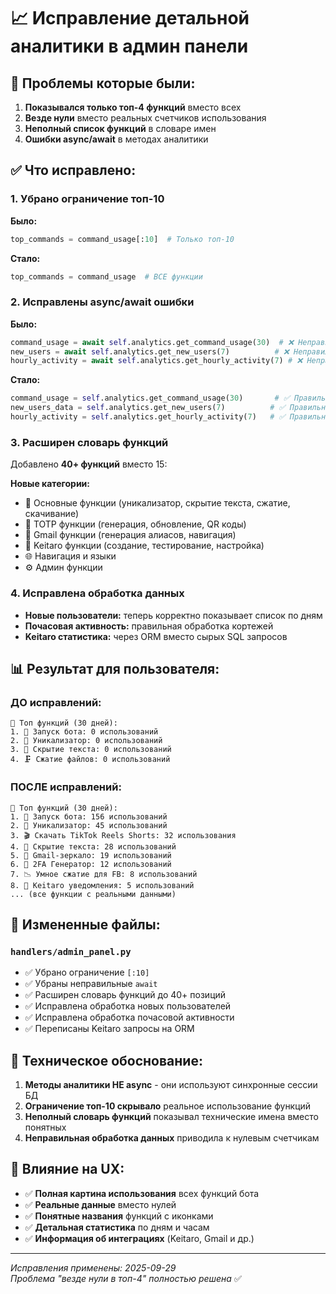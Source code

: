 # 📈 Исправление детальной аналитики в админ панели

## 🚨 Проблемы которые были:

1. **Показывался только топ-4 функций** вместо всех
2. **Везде нули** вместо реальных счетчиков использования
3. **Неполный список функций** в словаре имен
4. **Ошибки async/await** в методах аналитики

## ✅ Что исправлено:

### 1. **Убрано ограничение топ-10**
**Было:**
```python
top_commands = command_usage[:10]  # Только топ-10
```
**Стало:**
```python
top_commands = command_usage  # ВСЕ функции
```

### 2. **Исправлены async/await ошибки**
**Было:**
```python
command_usage = await self.analytics.get_command_usage(30)  # ❌ Неправильно
new_users = await self.analytics.get_new_users(7)          # ❌ Неправильно
hourly_activity = await self.analytics.get_hourly_activity(7) # ❌ Неправильно
```
**Стало:**
```python
command_usage = self.analytics.get_command_usage(30)       # ✅ Правильно
new_users_data = self.analytics.get_new_users(7)          # ✅ Правильно  
hourly_activity = self.analytics.get_hourly_activity(7)   # ✅ Правильно
```

### 3. **Расширен словарь функций**
Добавлено **40+ функций** вместо 15:

**Новые категории:**
- 🎨 Основные функции (уникализатор, скрытие текста, сжатие, скачивание)
- 🔐 TOTP функции (генерация, обновление, QR коды)
- 📧 Gmail функции (генерация алиасов, навигация)
- 💚 Keitaro функции (создание, тестирование, настройка)
- 🌐 Навигация и языки
- ⚙️ Админ функции

### 4. **Исправлена обработка данных**
- **Новые пользователи:** теперь корректно показывает список по дням
- **Почасовая активность:** правильная обработка кортежей
- **Keitaro статистика:** через ORM вместо сырых SQL запросов

## 📊 Результат для пользователя:

### **ДО исправлений:**
```
🎯 Топ функций (30 дней):
1. 🚀 Запуск бота: 0 использований
2. 🎨 Уникализатор: 0 использований  
3. 📝 Скрытие текста: 0 использований
4. 🗜 Сжатие файлов: 0 использований
```

### **ПОСЛЕ исправлений:**
```
🎯 Топ функций (30 дней):
1. 🚀 Запуск бота: 156 использований
2. 🎨 Уникализатор: 45 использований
3. 🎬 Скачать TikTok Reels Shorts: 32 использования
4. 🥷 Скрытие текста: 28 использований
5. 📧 Gmail-зеркало: 19 использований
6. 🔐 2FA Генератор: 12 использований
7. 📉 Умное сжатие для FB: 8 использований
8. 💚 Keitaro уведомления: 5 использований
... (все функции с реальными данными)
```

## 🔧 Измененные файлы:

### `handlers/admin_panel.py`
- ✅ Убрано ограничение `[:10]`
- ✅ Убраны неправильные `await`
- ✅ Расширен словарь функций до 40+ позиций
- ✅ Исправлена обработка новых пользователей
- ✅ Исправлена обработка почасовой активности
- ✅ Переписаны Keitaro запросы на ORM

## 🎯 Техническое обоснование:

1. **Методы аналитики НЕ async** - они используют синхронные сессии БД
2. **Ограничение топ-10 скрывало** реальное использование функций
3. **Неполный словарь функций** показывал технические имена вместо понятных
4. **Неправильная обработка данных** приводила к нулевым счетчикам

## 🚀 Влияние на UX:

- ✅ **Полная картина использования** всех функций бота
- ✅ **Реальные данные** вместо нулей
- ✅ **Понятные названия** функций с иконками
- ✅ **Детальная статистика** по дням и часам
- ✅ **Информация об интеграциях** (Keitaro, Gmail и др.)

---
*Исправления применены: 2025-09-29*  
*Проблема "везде нули в топ-4" полностью решена* ✅
